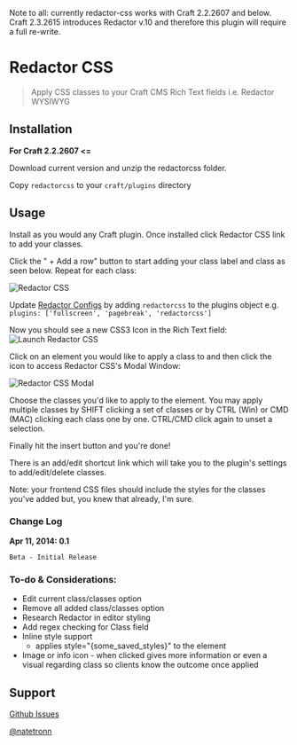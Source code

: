 Note to all: currently redactor-css works with Craft 2.2.2607 and below. Craft 2.3.2615 introduces Redactor v.10 and therefore this plugin will require a full re-write.

# Redactor CSS

> Apply CSS classes to your Craft CMS Rich Text fields i.e. Redactor WYSIWYG

## Installation

**For Craft 2.2.2607 <=**

Download current version and unzip the redactorcss folder.

Copy `redactorcss` to your `craft/plugins` directory

## Usage

Install as you would any Craft plugin. Once installed click Redactor CSS link to add your classes.

Click the " + Add a row" button to start adding your class label and class as seen below. Repeat for each class:

![Redactor CSS](http://i.imgbox.com/zUWj1jdj.png)

Update [Redactor Configs](http://buildwithcraft.com/docs/rich-text-fields#redactor-configs) by adding `redactorcss` to the plugins object e.g. `plugins: ['fullscreen', 'pagebreak', 'redactorcss']`

Now you should see a new CSS3 Icon in the Rich Text field:
![Launch Redactor CSS](http://i.imgbox.com/OvzXamTP.png)

Click on an element you would like to apply a class to and then click the icon to access Redactor CSS's Modal Window:

![Redactor CSS Modal](http://i.imgbox.com/8q2yf3ul.png)

Choose the classes you'd like to apply to the element. You may apply multiple classes by SHIFT clicking a set of classes or by CTRL (Win) or CMD (MAC) clicking each class one by one. CTRL/CMD click again to unset a selection.

Finally hit the insert button and you're done!

There is an add/edit shortcut link which will take you to the plugin's settings to add/edit/delete classes.

Note: your frontend CSS files should include the styles for the classes you've added but, you knew that already, I'm sure.

### Change Log

**Apr 11, 2014: 0.1**

    Beta - Initial Release
    
### To-do & Considerations:

- Edit current class/classes option
- Remove all added class/classes option
- Research Redactor in editor styling
- Add regex checking for Class field
- Inline style support 
  - applies style="{some_saved_styles}" to the element
- Image or info icon - when clicked gives more information or even a visual regarding class so clients know the outcome once applied
    
## Support

[Github Issues](https://github.com/Natetronn/redactor-css/issues)

[@natetronn](http://twitter.com/natetronn)
